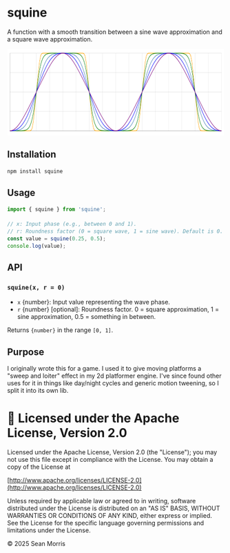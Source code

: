 # squine

A function with a smooth transition between a sine wave approximation and a square wave approximation.

<center><img height = "200px" src = "https://raw.githubusercontent.com/seanmorris/squine/refs/heads/master/examples/squine-graph.svg"></center>

## Installation

```bash
npm install squine
```

## Usage

```js
import { squine } from 'squine';

// x: Input phase (e.g., between 0 and 1).
// r: Roundness factor (0 = square wave, 1 = sine wave). Default is 0.
const value = squine(0.25, 0.5);
console.log(value);
```

## API

### `squine(x, r = 0)`

- `x` {number}: Input value representing the wave phase.
- `r` {number} [optional]: Roundness factor. 0 = square approximation, 1 = sine approximation, 0.5 = something in between.

Returns `{number}` in the range `[0, 1]`.

## Purpose

I originally wrote this for a game. I used it to give moving platforms a "sweep and loiter" effect in my 2d platformer engine. I've since found other uses for it in things like day/night cycles and generic motion tweening, so I split it into its own lib.

# 🍻 Licensed under the Apache License, Version 2.0

Licensed under the Apache License, Version 2.0 (the "License"); you may not use this file except in compliance with the License. You may obtain a copy of the License at

[http://www.apache.org/licenses/LICENSE-2.0](http://www.apache.org/licenses/LICENSE-2.0)

Unless required by applicable law or agreed to in writing, software distributed under the License is distributed on an "AS IS" BASIS, WITHOUT WARRANTIES OR CONDITIONS OF ANY KIND, either express or implied. See the License for the specific language governing permissions and limitations under the License.

© 2025 Sean Morris